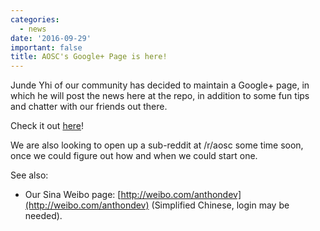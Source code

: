 ```yaml
---
categories:
  - news
date: '2016-09-29'
important: false
title: AOSC's Google+ Page is here!
---
```



Junde Yhi of our community has decided to maintain a Google+ page, in which he will post the news here at the repo, in addition to some fun tips and chatter with our friends out there.

Check it out [here](https://plus.google.com/u/2/106669966380206498641)!

We are also looking to open up a sub-reddit at /r/aosc some time soon, once we could figure out how and when we could start one.

See also:

- Our Sina Weibo page: [http://weibo.com/anthondev](http://weibo.com/anthondev) (Simplified Chinese, login may be needed).